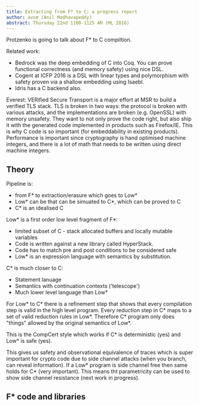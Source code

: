 ```yaml
---
title: Extracting from F* to C: a progress report
author: avsm (Anil Madhavapeddy)
abstract: Thursday 22nd 1100-1125 AM (ML 2016)
---
```


Protzenko is going to talk about F* to C compiltion.

Related work:
* Bedrock was the deep embedding of C into Coq. You can prove functional correctness (and memory safety) using nice DSL.
* Cogent at ICFP 2016 is a DSL with linear types and polymorphism with safety proven via a shallow embedding using Isaebl.
* Idris has a C backend also.

Everest: VERified Secure Transport is a major effort at MSR to build a verified
TLS stack. TLS is broken in two ways: the protocol is broken with various
attacks, and the implementations are broken (e.g. OpenSSL) with memory
unsafety.  They want to not only prove the code right, but also ship it with
the generated code implemented in products such as Firefox/IE.  This is why C
code is so important (for embeddability in existing products).  Performance is
important since cryptography is hand optimised machine integers, and there is a
lot of math that needs to be written using direct machine integers.

## Theory

Pipeline is:
* from F* to extraction/erasure which goes to Low*
* Low* can be that can be simuated to C*, which can be proved to C
* C* is an idealised C

Low* is a first order low level fragment of F*:
* limited subset of C - stack allocated buffers and locally mutable variables
* Code is written against a new library called HyperStack.
* Code has to match pre and post conditions to be considered safe
* Low* is an expression language with semantics by substitution.

C* is much closer to C:
* Statement lanuage
* Semantics with continuation contexts ('telescope')
* Much lower level language than Low*

For Low* to C* there is a refinement step that shows that every compilation
step is valid in the high level program. Every reduction step in C* maps to a
set of valid reduction rules in Low*.  Therefore C* program only does "things"
allowed by the original semantics of Low*.

This is the CompCert style which works if C* is deterministic (yes) and Low* is
safe (yes).

This gives us safety and observational equivalence of traces which is super
important for crypto code due to side channel attacks (when you branch, can
reveal information).  If a Low* program is side channel free then same holds
for C* (very important).  This means tht parametricity can be used to show side
channel resistance (next work in progress).

## F* code and libraries

